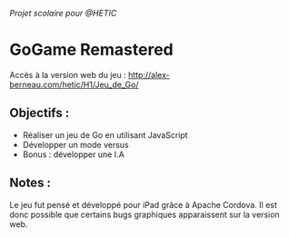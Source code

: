 *Projet scolaire pour @HETIC*
# GoGame Remastered
Accès à la version web du jeu : http://alex-berneau.com/hetic/H1/Jeu_de_Go/


## Objectifs :
- Réaliser un jeu de Go en utilisant JavaScript
- Développer un mode versus 
- Bonus : développer une I.A

## Notes :
Le jeu fut pensé et développé pour iPad grâce à Apache Cordova. Il est donc possible que certains bugs graphiques apparaissent sur la version web.
